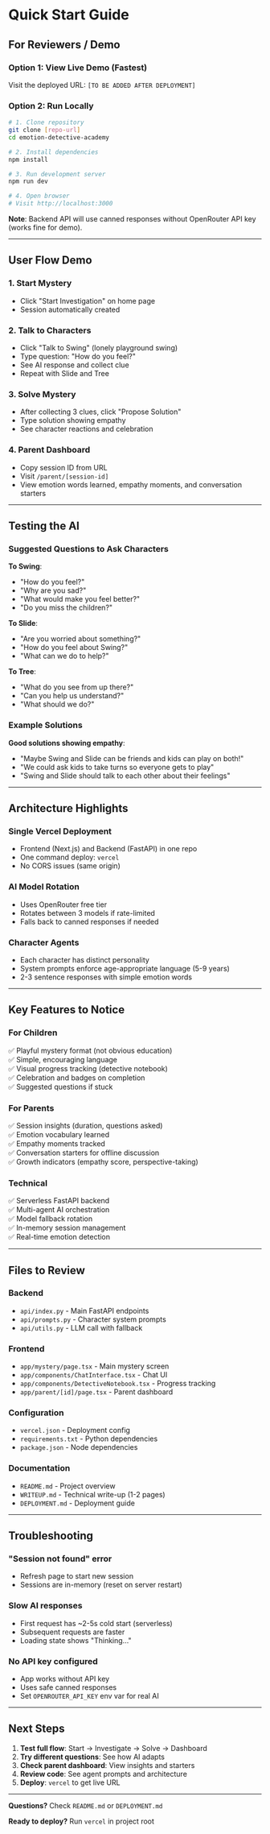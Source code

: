 # Quick Start Guide

## For Reviewers / Demo

### Option 1: View Live Demo (Fastest)
Visit the deployed URL: `[TO BE ADDED AFTER DEPLOYMENT]`

### Option 2: Run Locally

```bash
# 1. Clone repository
git clone [repo-url]
cd emotion-detective-academy

# 2. Install dependencies
npm install

# 3. Run development server
npm run dev

# 4. Open browser
# Visit http://localhost:3000
```

**Note**: Backend API will use canned responses without OpenRouter API key (works fine for demo).

---

## User Flow Demo

### 1. Start Mystery
- Click "Start Investigation" on home page
- Session automatically created

### 2. Talk to Characters
- Click "Talk to Swing" (lonely playground swing)
- Type question: "How do you feel?"
- See AI response and collect clue
- Repeat with Slide and Tree

### 3. Solve Mystery
- After collecting 3 clues, click "Propose Solution"
- Type solution showing empathy
- See character reactions and celebration

### 4. Parent Dashboard
- Copy session ID from URL
- Visit `/parent/[session-id]`
- View emotion words learned, empathy moments, and conversation starters

---

## Testing the AI

### Suggested Questions to Ask Characters

**To Swing**:
- "How do you feel?"
- "Why are you sad?"
- "What would make you feel better?"
- "Do you miss the children?"

**To Slide**:
- "Are you worried about something?"
- "How do you feel about Swing?"
- "What can we do to help?"

**To Tree**:
- "What do you see from up there?"
- "Can you help us understand?"
- "What should we do?"

### Example Solutions

**Good solutions showing empathy**:
- "Maybe Swing and Slide can be friends and kids can play on both!"
- "We could ask kids to take turns so everyone gets to play"
- "Swing and Slide should talk to each other about their feelings"

---

## Architecture Highlights

### Single Vercel Deployment
- Frontend (Next.js) and Backend (FastAPI) in one repo
- One command deploy: `vercel`
- No CORS issues (same origin)

### AI Model Rotation
- Uses OpenRouter free tier
- Rotates between 3 models if rate-limited
- Falls back to canned responses if needed

### Character Agents
- Each character has distinct personality
- System prompts enforce age-appropriate language (5-9 years)
- 2-3 sentence responses with simple emotion words

---

## Key Features to Notice

### For Children
✅ Playful mystery format (not obvious education)  
✅ Simple, encouraging language  
✅ Visual progress tracking (detective notebook)  
✅ Celebration and badges on completion  
✅ Suggested questions if stuck  

### For Parents
✅ Session insights (duration, questions asked)  
✅ Emotion vocabulary learned  
✅ Empathy moments tracked  
✅ Conversation starters for offline discussion  
✅ Growth indicators (empathy score, perspective-taking)  

### Technical
✅ Serverless FastAPI backend  
✅ Multi-agent AI orchestration  
✅ Model fallback rotation  
✅ In-memory session management  
✅ Real-time emotion detection  

---

## Files to Review

### Backend
- `api/index.py` - Main FastAPI endpoints
- `api/prompts.py` - Character system prompts
- `api/utils.py` - LLM call with fallback

### Frontend
- `app/mystery/page.tsx` - Main mystery screen
- `app/components/ChatInterface.tsx` - Chat UI
- `app/components/DetectiveNotebook.tsx` - Progress tracking
- `app/parent/[id]/page.tsx` - Parent dashboard

### Configuration
- `vercel.json` - Deployment config
- `requirements.txt` - Python dependencies
- `package.json` - Node dependencies

### Documentation
- `README.md` - Project overview
- `WRITEUP.md` - Technical write-up (1-2 pages)
- `DEPLOYMENT.md` - Deployment guide

---

## Troubleshooting

### "Session not found" error
- Refresh page to start new session
- Sessions are in-memory (reset on server restart)

### Slow AI responses
- First request has ~2-5s cold start (serverless)
- Subsequent requests are faster
- Loading state shows "Thinking..."

### No API key configured
- App works without API key
- Uses safe canned responses
- Set `OPENROUTER_API_KEY` env var for real AI

---

## Next Steps

1. **Test full flow**: Start → Investigate → Solve → Dashboard
2. **Try different questions**: See how AI adapts
3. **Check parent dashboard**: View insights and starters
4. **Review code**: See agent prompts and architecture
5. **Deploy**: `vercel` to get live URL

---

**Questions?** Check `README.md` or `DEPLOYMENT.md`

**Ready to deploy?** Run `vercel` in project root

